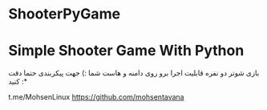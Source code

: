 # ShooterPyGame
# Simple Shooter Game With Python

بازی شوتر دو نفره قابلیت اجرا برو روی دامنه و هاست شما :)
جهت پیکربندی حتما دقت کنید :*

  t.me/MohsenLinux
   https://github.com/mohsentavana
